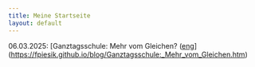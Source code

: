```yaml
---
title: Meine Startseite
layout: default
---
```


06.03.2025: [Ganztagsschule: Mehr vom Gleichen? ([eng](https://fpiesik.github.io/blog/Full-Day_Schooling:_More_of_the_Same.htm)](https://fpiesik.github.io/blog/Ganztagsschule:_Mehr_vom_Gleichen.htm)



